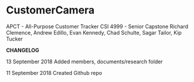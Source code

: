 # CustomerCamera
APCT - All-Purpose Customer Tracker
CSI 4999 - Senior Capstone
Richard Clemence, Andrew Edillo, Evan Kennedy, Chad Schulte, Sagar Tailor, Kip Tucker

**CHANGELOG**

13 September 2018
Added members, documents/research folder

11 September 2018
Created Github repo
